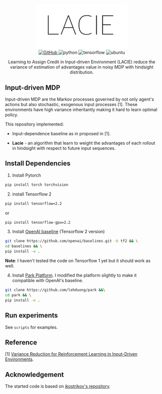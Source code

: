 <p align="center">
<img src="assets/logo.png" width="300"/>
<br>
<a href="https://github.com/lehduong/Job-Scheduling-with-Reinforcement-Learning/blob/master/LICENSE">
    <img alt="GitHub" src="https://img.shields.io/github/license/lehduong/Job-Scheduling-with-Reinforcement-Learning">
</a>
<img alt="python" src="https://img.shields.io/badge/python-%3E%3D3.6-blue">
<img alt="tensorflow" src="https://img.shields.io/badge/tensorflow-%3E%3D2.2.0-orange">
<img alt="ubuntu" src="https://img.shields.io/badge/ubuntu-%3E%3D18.04-yellowgreen">
</p>
</h1>

<p align="center">
Learning to Assign Credit in Input-driven Environment (LACIE) reduce the variance of estimation of advantages value in noisy MDP with hindsight distribution.
</p>

## Input-driven MDP
Input-driven MDP are the Markov processes governed by not only agent's actions but also stochastic, exogenous input processes [1]. These environments have high variance inheritantly making it hard to learn optimal policy.

This repository implemented:

+ Input-dependence baseline as in proposed in [1].

+ **Lacie** - an algorithm that learn to weight the advantages of each rollout in hindsight with respect to future input sequences.

## Install Dependencies

1. Install Pytorch 

```bash
pip install torch torchvision
```

2. install Tensorflow 2

```bash
pip install tensorflow=2.2
```
or 
```bash
pip install tensorflow-gpu=2.2
```

3. Install [OpenAI baseline](https://github.com/openai/baselines/tree/tf2) (Tensorflow 2 version)
```bash
git clone https://github.com/openai/baselines.git -b tf2 && \
cd baselines && \
pip install -e .
```

**Note**: I haven't tested the code on Tensorflow 1 yet but it should work as well.

4. Install [Park Platform](https://github.com/park-project/park). I modified the platform slightly to make it compatible with OpenAI's baseline.
```bash
git clone https://github.com/lehduong/park &&\
cd park && \
pip install -e .
```

## Run experiments
See `scripts` for examples.

## Reference

 [1] [Variance Reduction for Reinforcement Learning in Input-Driven Environments](https://openreview.net/forum?id=Hyg1G2AqtQ).

## Acknowledgement
The started code is based on [ikostrikov's repository](https://github.com/ikostrikov/pytorch-a2c-ppo-acktr-gail).

